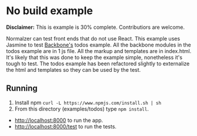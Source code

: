 # No build example

**Disclaimer:**  This is example is 30% complete.  Contributiors are welcome.

Normalzer can test front ends that do not use React.  This example uses Jasmine to test [Backbone's](https://github.com/jashkenas/backbone) todos example.  All the backbone modules in the todos example are in 1 js file. All the markup and templates are in index.html.  It's likely that this was done to keep the example simple, nonetheless it's tough to test.  The todos example has been refactored slightly to externalize the html and templates so they can be used by the test. 

## Running

1. Install npm `curl -L https://www.npmjs.com/install.sh | sh`
2. From this directory (examples/todos) type `npm install`.

* [http://localhost:8000](http://localhost:8000) to run the app. 
* [http://localhost:8000/test](http://localhost:8000/test) to run the tests. 
